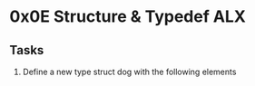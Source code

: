 # 0x0E Structure & Typedef ALX

## Tasks
1. Define a new type struct dog with the following elements
